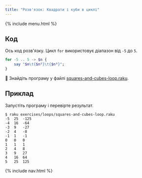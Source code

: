 ```yaml
---
title: "Розв'язок: Квадрати і куби в циклі"
---
```


{% include menu.html %}

## Код

Ось код розв'язку. Цикл `for` використовує діапазон від `-5` до `5`.

```raku
for -5 .. 5 -> $n {
    say "$n\t{$n²}\t{$n³}";
}
```

🦋 Знайдіть програму у файлі [squares-and-cubes-loop.raku](https://github.com/ash/raku-course/blob/master/exercises/loops/squares-and-cubes-loop.raku).

## Приклад

Запустіть програму і перевірте результат.

```console
$ raku exercises/loops/squares-and-cubes-loop.raku
-5	25	-125
-4	16	-64
-3	9	-27
-2	4	-8
-1	1	-1
0	0	0
1	1	1
2	4	8
3	9	27
4	16	64
5	25	125
```

{% include nav.html %}